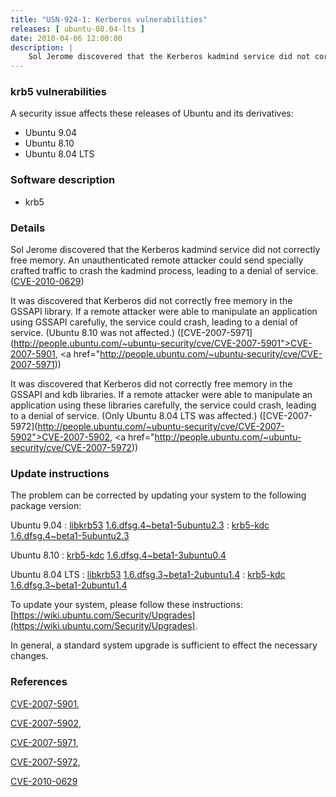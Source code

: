 ```yaml
---
title: "USN-924-1: Kerberos vulnerabilities"
releases: [ ubuntu-08.04-lts ]
date: 2010-04-06 12:00:00
description: |
    Sol Jerome discovered that the Kerberos kadmind service did not correctly free memory.  An unauthenticated remote attacker could send specially crafted traffic to crash the kadmind process, leading to a denial of service. ([CVE-2010-0629](http://people.ubuntu.com/~ubuntu-security/cve/CVE-2010-0629))
--- 
```

 
### krb5 vulnerabilities

A security issue affects these releases of Ubuntu and its derivatives:

* Ubuntu 9.04
* Ubuntu 8.10
* Ubuntu 8.04 LTS

### Software description

* krb5 

### Details

Sol Jerome discovered that the Kerberos kadmind service did not correctly free memory. An unauthenticated remote attacker could send specially crafted traffic to crash the kadmind process, leading to a denial of service. ([CVE-2010-0629](http://people.ubuntu.com/~ubuntu-security/cve/CVE-2010-0629))

It was discovered that Kerberos did not correctly free memory in the GSSAPI library. If a remote attacker were able to manipulate an application using GSSAPI carefully, the service could crash, leading to a denial of service. (Ubuntu 8.10 was not affected.) ([CVE-2007-5971](http://people.ubuntu.com/~ubuntu-security/cve/CVE-2007-5901">CVE-2007-5901</a>, <a href="http://people.ubuntu.com/~ubuntu-security/cve/CVE-2007-5971))

It was discovered that Kerberos did not correctly free memory in the GSSAPI and kdb libraries. If a remote attacker were able to manipulate an application using these libraries carefully, the service could crash, leading to a denial of service. (Only Ubuntu 8.04 LTS was affected.) ([CVE-2007-5972](http://people.ubuntu.com/~ubuntu-security/cve/CVE-2007-5902">CVE-2007-5902</a>, <a href="http://people.ubuntu.com/~ubuntu-security/cve/CVE-2007-5972)) 

### Update instructions

The problem can be corrected by updating your system to the following package version:

Ubuntu 9.04
 : [libkrb53](https://launchpad.net/ubuntu/+source/krb5) <span> [1.6.dfsg.4~beta1-5ubuntu2.3](https://launchpad.net/ubuntu/+source/krb5/1.6.dfsg.4~beta1-5ubuntu2.3) </span> 
 : [krb5-kdc](https://launchpad.net/ubuntu/+source/krb5) <span> [1.6.dfsg.4~beta1-5ubuntu2.3](https://launchpad.net/ubuntu/+source/krb5/1.6.dfsg.4~beta1-5ubuntu2.3) </span> 

Ubuntu 8.10
 : [krb5-kdc](https://launchpad.net/ubuntu/+source/krb5) <span> [1.6.dfsg.4~beta1-3ubuntu0.4](https://launchpad.net/ubuntu/+source/krb5/1.6.dfsg.4~beta1-3ubuntu0.4) </span> 

Ubuntu 8.04 LTS
 : [libkrb53](https://launchpad.net/ubuntu/+source/krb5) <span> [1.6.dfsg.3~beta1-2ubuntu1.4](https://launchpad.net/ubuntu/+source/krb5/1.6.dfsg.3~beta1-2ubuntu1.4) </span> 
 : [krb5-kdc](https://launchpad.net/ubuntu/+source/krb5) <span> [1.6.dfsg.3~beta1-2ubuntu1.4](https://launchpad.net/ubuntu/+source/krb5/1.6.dfsg.3~beta1-2ubuntu1.4) </span> 

To update your system, please follow these instructions: [https://wiki.ubuntu.com/Security/Upgrades](https://wiki.ubuntu.com/Security/Upgrades).

In general, a standard system upgrade is sufficient to effect the necessary changes. 

### References

 [CVE-2007-5901](http://people.ubuntu.com/~ubuntu-security/cve/CVE-2007-5901), 

 [CVE-2007-5902](http://people.ubuntu.com/~ubuntu-security/cve/CVE-2007-5902), 

 [CVE-2007-5971](http://people.ubuntu.com/~ubuntu-security/cve/CVE-2007-5971), 

 [CVE-2007-5972](http://people.ubuntu.com/~ubuntu-security/cve/CVE-2007-5972), 

 [CVE-2010-0629](http://people.ubuntu.com/~ubuntu-security/cve/CVE-2010-0629)
 
